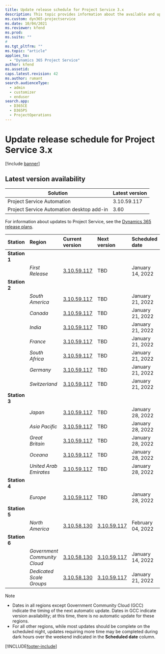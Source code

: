```yaml
---
title: Update release schedule for Project Service 3.x
description: This topic provides information about the available and upcoming releases of Dynamics 365 Project Service Automation.
ms.custom: dyn365-projectservice
ms.date: 10/04/2021
ms.reviewer: kfend
ms.prod:
ms.suite: ""
#
ms.tgt_pltfrm: ""
ms.topic: "article"
applies_to: 
  - "Dynamics 365 Project Service"
author: kfend
ms.assetid: 
caps.latest.revision: 42
ms.author: rumant
search.audienceType: 
  - admin
  - customizer
  - enduser
search.app: 
  - D365CE
  - D365PS
  - ProjectOperations
---
```


# Update release schedule for Project Service 3.x

[!include [banner](../includes/psa-now-project-operations.md)]

## Latest version availability

| Solution  | Latest version |
|-------|----|
| Project Service Automation    | 3.10.59.117 |
| Project Service Automation desktop add-in                | 3.60          |

For information about updates to Project Service, see the [Dynamics 365 release plans](/dynamics365/release-plans/). 

| Station  | Region | Current version | Next version |  Scheduled date
| :---   | :---   | :---   | :---   |:---   |         
|<strong>Station 1</strong> | |  |  | |
| | <i>First Release</i> | [3.10.59.117](whats-new-ur-38.md) | TBD | January 14, 2022
|<strong>Station 2</strong> | |  |  | |
| | <i>South America</i> | [3.10.59.117](whats-new-ur-38.md) | TBD | January 21, 2022
| | <i>Canada</i> | [3.10.59.117](whats-new-ur-38.md) | TBD | January 21, 2022
| | <i>India</i> | [3.10.59.117](whats-new-ur-38.md) | TBD | January 21, 2022
| | <i>France</i> | [3.10.59.117](whats-new-ur-38.md) | TBD | January 21, 2022
| | <i>South Africa</i> | [3.10.59.117](whats-new-ur-38.md) | TBD | January 21, 2022
| | <i>Germany</i> | [3.10.59.117](whats-new-ur-38.md) | TBD | January 21, 2022
| | <i>Switzerland</i> | [3.10.59.117](whats-new-ur-38.md) | TBD | January 21, 2022
|<strong>Station 3</strong> | |  |  | |
| | <i>Japan</i> | [3.10.59.117](whats-new-ur-38.md) | TBD | January 28, 2022
| | <i>Asia Pacific</i> | [3.10.59.117](whats-new-ur-38.md) | TBD | January 28, 2022
| | <i>Great Britain</i> | [3.10.59.117](whats-new-ur-38.md) | TBD | January 28, 2022
| | <i>Oceana</i> | [3.10.59.117](whats-new-ur-38.md) | TBD | January 28, 2022
| | <i>United Arab Emirates</i> | [3.10.59.117](whats-new-ur-38.md) | TBD | January 28, 2022
|<strong>Station 4</strong> | |  |  | |
| | <i>Europe</i> | [3.10.59.117](whats-new-ur-38.md) | TBD | January 28, 2022
|<strong>Station 5</strong> | |  |  | |
| | <i>North America</i> | [3.10.58.130](whats-new-ur-37-5.md) | [3.10.59.117](whats-new-ur-38.md) | February 04, 2022
|<strong>Station 6</strong> | |  |  | |
| | <i>Government Community Cloud</i> | [3.10.58.130](whats-new-ur-37-5.md) | [3.10.59.117](whats-new-ur-38.md) | January 14, 2022
| | <i>Dedicated Scale Groups</i> | [3.10.58.130](whats-new-ur-37-5.md) | [3.10.59.117](whats-new-ur-38.md) | January 21, 2022



>[!Note]
> - Dates in all regions except Government Community Cloud (GCC) indicate the timing of the next automatic update. Dates in GCC indicate version availability; at this time, there is no automatic update for these regions.
> - For all other regions, while most updates should be complete on the scheduled night, updates requiring more time may be completed during dark hours over the weekend indicated in the **Scheduled date** column.


[!INCLUDE[footer-include](../includes/footer-banner.md)]
